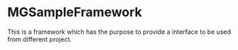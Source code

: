 # MGSampleFramework
This is a framework which has the purpose to provide a interface to be used from different project.
